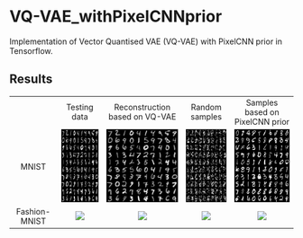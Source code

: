 # VQ-VAE_withPixelCNNprior
Implementation of Vector Quantised VAE (VQ-VAE) with PixelCNN prior in Tensorflow.

## Results
<table align='center'>
<tr align='center'>
<td> </td>
<td> Testing data </td>
<td> Reconstruction based on VQ-VAE </td>
<td> Random samples </td>
<td> Samples based on PixelCNN prior </td>
</tr>
<tr align='center'>
<td> MNIST </td>
<td><img src = 'Figures/Test_data_mnist.png' height = '130px'>
<td><img src = 'Figures/Test_recon_mnist.png' height = '130px'>
<td><img src = 'Figures/Sample_random_mnist.png' height = '130px'>
<td><img src = 'Figures/Sample_pixelcnn_mnist.png' height = '130px'>
</tr>
<tr align='center'>
<td> Fashion-MNIST </td>
<td><img src = 'examples/fashionmnist4.png' height = '160px'>
<td><img src = 'examples/fashionmnist8.png' height = '160px'>
<td><img src = 'examples/fashionmnist16.png' height = '160px'>
<td><img src = 'examples/fashionmnist32.png' height = '160px'>
</tr>
</table>
